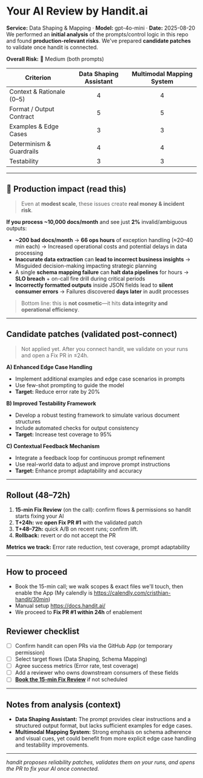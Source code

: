 # Your AI Review by Handit.ai
**Service:** Data Shaping & Mapping · **Model:** gpt-4o-mini · **Date:** 2025-08-20  
We performed an **initial analysis** of the prompts/control logic in this repo and found **production-relevant risks**. We've prepared **candidate patches** to validate once handit is connected.

**Overall Risk:** 🔶 Medium (both prompts)

| Criterion                 | Data Shaping Assistant | Multimodal Mapping System |
| ------------------------- | :--------------------: | :-----------------------: |
| Context & Rationale (0–5) |           4            |            4              |
| Format / Output Contract  |           5            |            5              |
| Examples & Edge Cases     |           3            |            3              |
| Determinism & Guardrails  |           4            |            4              |
| Testability               |           3            |            3              |

---

## 🚨 Production impact (read this)

> Even at **modest scale**, these issues create **real money & incident risk**.

**If you process ~10,000 docs/month** and see just **2%** invalid/ambiguous outputs:

* **~200 bad docs/month** → **66 ops hours** of exception handling (≈20–40 min each)
  → Increased operational costs and potential delays in data processing
* **Inaccurate data extraction** can **lead to incorrect business insights**
  → Misguided decision-making impacting strategic planning
* A single **schema mapping failure** can **halt data pipelines** for hours
  → **SLO breach** + on-call fire drill during critical periods
* **Incorrectly formatted outputs** inside JSON fields lead to **silent consumer errors**
  → Failures discovered **days later** in audit processes

> Bottom line: this is **not cosmetic**—it hits **data integrity and operational efficiency**.

---

## Candidate patches (validated post-connect)

> Not applied yet. After you connect handit, we validate on your runs and open a Fix PR in ≤24h.

**A) Enhanced Edge Case Handling**

* Implement additional examples and edge case scenarios in prompts
* Use few-shot prompting to guide the model
* **Target:** Reduce error rate by 20%

**B) Improved Testability Framework**

* Develop a robust testing framework to simulate various document structures
* Include automated checks for output consistency
* **Target:** Increase test coverage to 95%

**C) Contextual Feedback Mechanism**

* Integrate a feedback loop for continuous prompt refinement
* Use real-world data to adjust and improve prompt instructions
* **Target:** Enhance prompt adaptability and accuracy

---

## Rollout (48–72h)

1. **15-min Fix Review** (on the call): confirm flows & permissions so handit starts fixing your AI
2. **T+24h:** we **open Fix PR #1** with the validated patch
3. **T+48–72h:** quick A/B on recent runs; confirm lift.
4. **Rollback:** revert or do not accept the PR

**Metrics we track:** Error rate reduction, test coverage, prompt adaptability

---

## How to proceed

* Book the 15-min call; we walk scopes & exact files we'll touch, then enable the App (My calendly is https://calendly.com/cristhian-handit/30min)
* Manual setup https://docs.handit.ai/
* We proceed to **Fix PR #1 within 24h** of enablement

## Reviewer checklist

* [ ] Confirm handit can open PRs via the GitHub App (or temporary permission)
* [ ] Select target flows (Data Shaping, Schema Mapping)
* [ ] Agree success metrics (Error rate, test coverage)
* [ ] Add a reviewer who owns downstream consumers of these fields
* [ ] **[Book the 15-min Fix Review](https://calendly.com/cristhian-handit/30min)** if not scheduled

---

## Notes from analysis (context)

* **Data Shaping Assistant:** The prompt provides clear instructions and a structured output format, but lacks sufficient examples for edge cases.
* **Multimodal Mapping System:** Strong emphasis on schema adherence and visual cues, yet could benefit from more explicit edge case handling and testability improvements.

---

*handit proposes reliability patches, validates them on your runs, and opens the PR to fix your AI once connected.*